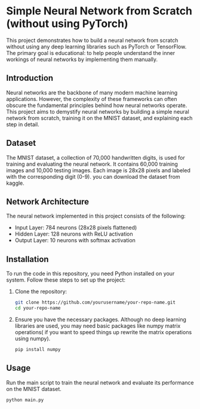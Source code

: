 # Simple Neural Network from Scratch (without using PyTorch)

This project demonstrates how to build a neural network from scratch without using any deep learning libraries such as PyTorch or TensorFlow. 
The primary goal is educational: to help people understand the inner workings of neural networks by implementing them manually.

## Introduction
Neural networks are the backbone of many modern machine learning applications. However, the complexity of these frameworks can often obscure the fundamental principles behind how neural networks operate. This project aims to demystify neural networks by building a simple neural network from scratch, training it on the MNIST dataset, and explaining each step in detail.


## Dataset
The MNIST dataset, a collection of 70,000 handwritten digits, is used for training and evaluating the neural network. It contains 60,000 training images and 10,000 testing images. Each image is 28x28 pixels and labeled with the corresponding digit (0-9).
you can download the dataset from kaggle.

## Network Architecture
The neural network implemented in this project consists of the following:
- Input Layer: 784 neurons (28x28 pixels flattened)
- Hidden Layer: 128 neurons with ReLU activation
- Output Layer: 10 neurons with softmax activation

## Installation
To run the code in this repository, you need Python installed on your system. Follow these steps to set up the project:

1. Clone the repository:
    ```bash
    git clone https://github.com/yourusername/your-repo-name.git
    cd your-repo-name
    ```

2. Ensure you have the necessary packages. Although no deep learning libraries are used, you may need basic packages like numpy matrix operations( if you want to speed things up rewrite the matrix operations using numpy).

    ```bash
    pip install numpy 
    ```

## Usage
Run the main script to train the neural network and evaluate its performance on the MNIST dataset.

```bash
python main.py

